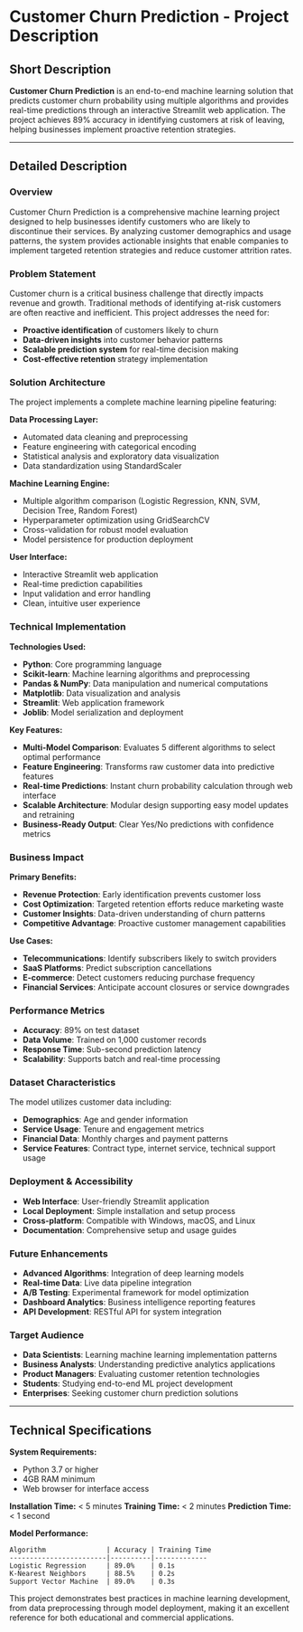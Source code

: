 # Customer Churn Prediction - Project Description

## Short Description

**Customer Churn Prediction** is an end-to-end machine learning solution that predicts customer churn probability using multiple algorithms and provides real-time predictions through an interactive Streamlit web application. The project achieves 89% accuracy in identifying customers at risk of leaving, helping businesses implement proactive retention strategies.

---

## Detailed Description

### Overview
Customer Churn Prediction is a comprehensive machine learning project designed to help businesses identify customers who are likely to discontinue their services. By analyzing customer demographics and usage patterns, the system provides actionable insights that enable companies to implement targeted retention strategies and reduce customer attrition rates.

### Problem Statement
Customer churn is a critical business challenge that directly impacts revenue and growth. Traditional methods of identifying at-risk customers are often reactive and inefficient. This project addresses the need for:
- **Proactive identification** of customers likely to churn
- **Data-driven insights** into customer behavior patterns
- **Scalable prediction system** for real-time decision making
- **Cost-effective retention** strategy implementation

### Solution Architecture
The project implements a complete machine learning pipeline featuring:

**Data Processing Layer:**
- Automated data cleaning and preprocessing
- Feature engineering with categorical encoding
- Statistical analysis and exploratory data visualization
- Data standardization using StandardScaler

**Machine Learning Engine:**
- Multiple algorithm comparison (Logistic Regression, KNN, SVM, Decision Tree, Random Forest)
- Hyperparameter optimization using GridSearchCV
- Cross-validation for robust model evaluation
- Model persistence for production deployment

**User Interface:**
- Interactive Streamlit web application
- Real-time prediction capabilities
- Input validation and error handling
- Clean, intuitive user experience

### Technical Implementation

**Technologies Used:**
- **Python**: Core programming language
- **Scikit-learn**: Machine learning algorithms and preprocessing
- **Pandas & NumPy**: Data manipulation and numerical computations
- **Matplotlib**: Data visualization and analysis
- **Streamlit**: Web application framework
- **Joblib**: Model serialization and deployment

**Key Features:**
- **Multi-Model Comparison**: Evaluates 5 different algorithms to select optimal performance
- **Feature Engineering**: Transforms raw customer data into predictive features
- **Real-time Predictions**: Instant churn probability calculation through web interface
- **Scalable Architecture**: Modular design supporting easy model updates and retraining
- **Business-Ready Output**: Clear Yes/No predictions with confidence metrics

### Business Impact

**Primary Benefits:**
- **Revenue Protection**: Early identification prevents customer loss
- **Cost Optimization**: Targeted retention efforts reduce marketing waste
- **Customer Insights**: Data-driven understanding of churn patterns
- **Competitive Advantage**: Proactive customer management capabilities

**Use Cases:**
- **Telecommunications**: Identify subscribers likely to switch providers
- **SaaS Platforms**: Predict subscription cancellations
- **E-commerce**: Detect customers reducing purchase frequency
- **Financial Services**: Anticipate account closures or service downgrades

### Performance Metrics
- **Accuracy**: 89% on test dataset
- **Data Volume**: Trained on 1,000 customer records
- **Response Time**: Sub-second prediction latency
- **Scalability**: Supports batch and real-time processing

### Dataset Characteristics
The model utilizes customer data including:
- **Demographics**: Age and gender information
- **Service Usage**: Tenure and engagement metrics
- **Financial Data**: Monthly charges and payment patterns
- **Service Features**: Contract type, internet service, technical support usage

### Deployment & Accessibility
- **Web Interface**: User-friendly Streamlit application
- **Local Deployment**: Simple installation and setup process
- **Cross-platform**: Compatible with Windows, macOS, and Linux
- **Documentation**: Comprehensive setup and usage guides

### Future Enhancements
- **Advanced Algorithms**: Integration of deep learning models
- **Real-time Data**: Live data pipeline integration
- **A/B Testing**: Experimental framework for model optimization
- **Dashboard Analytics**: Business intelligence reporting features
- **API Development**: RESTful API for system integration

### Target Audience
- **Data Scientists**: Learning machine learning implementation patterns
- **Business Analysts**: Understanding predictive analytics applications
- **Product Managers**: Evaluating customer retention technologies
- **Students**: Studying end-to-end ML project development
- **Enterprises**: Seeking customer churn prediction solutions

---

## Technical Specifications

**System Requirements:**
- Python 3.7 or higher
- 4GB RAM minimum
- Web browser for interface access

**Installation Time:** < 5 minutes
**Training Time:** < 2 minutes
**Prediction Time:** < 1 second

**Model Performance:**
```
Algorithm               | Accuracy | Training Time
------------------------|----------|-------------
Logistic Regression     | 89.0%    | 0.1s
K-Nearest Neighbors     | 88.5%    | 0.2s
Support Vector Machine  | 89.0%    | 0.3s
```

This project demonstrates best practices in machine learning development, from data preprocessing through model deployment, making it an excellent reference for both educational and commercial applications.